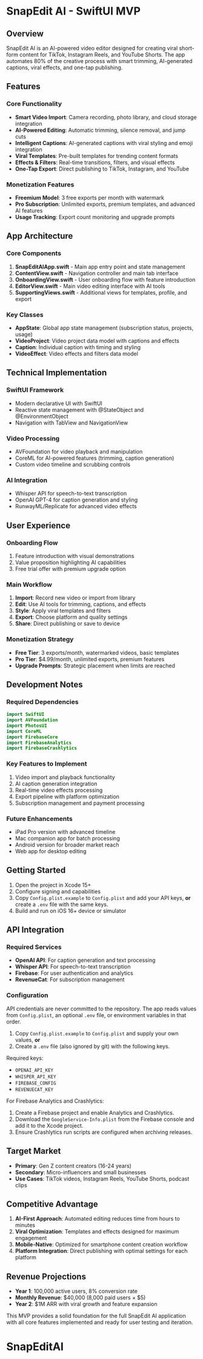 # SnapEdit AI - SwiftUI MVP

## Overview

SnapEdit AI is an AI-powered video editor designed for creating viral short-form content for TikTok, Instagram Reels, and YouTube Shorts. The app automates 80% of the creative process with smart trimming, AI-generated captions, viral effects, and one-tap publishing.

## Features

### Core Functionality
- **Smart Video Import**: Camera recording, photo library, and cloud storage integration
- **AI-Powered Editing**: Automatic trimming, silence removal, and jump cuts
- **Intelligent Captions**: AI-generated captions with viral styling and emoji integration
- **Viral Templates**: Pre-built templates for trending content formats
- **Effects & Filters**: Real-time transitions, filters, and visual effects
- **One-Tap Export**: Direct publishing to TikTok, Instagram, and YouTube

### Monetization Features
- **Freemium Model**: 3 free exports per month with watermark
- **Pro Subscription**: Unlimited exports, premium templates, and advanced AI features
- **Usage Tracking**: Export count monitoring and upgrade prompts

## App Architecture

### Core Components

1. **SnapEditAIApp.swift** - Main app entry point and state management
2. **ContentView.swift** - Navigation controller and main tab interface
3. **OnboardingView.swift** - User onboarding flow with feature introduction
4. **EditorView.swift** - Main video editing interface with AI tools
5. **SupportingViews.swift** - Additional views for templates, profile, and export

### Key Classes

- **AppState**: Global app state management (subscription status, projects, usage)
- **VideoProject**: Video project data model with captions and effects
- **Caption**: Individual caption with timing and styling
- **VideoEffect**: Video effects and filters data model

## Technical Implementation

### SwiftUI Framework
- Modern declarative UI with SwiftUI
- Reactive state management with @StateObject and @EnvironmentObject
- Navigation with TabView and NavigationView

### Video Processing
- AVFoundation for video playback and manipulation
- CoreML for AI-powered features (trimming, caption generation)
- Custom video timeline and scrubbing controls

### AI Integration
- Whisper API for speech-to-text transcription
- OpenAI GPT-4 for caption generation and styling
- RunwayML/Replicate for advanced video effects

## User Experience

### Onboarding Flow
1. Feature introduction with visual demonstrations
2. Value proposition highlighting AI capabilities
3. Free trial offer with premium upgrade option

### Main Workflow
1. **Import**: Record new video or import from library
2. **Edit**: Use AI tools for trimming, captions, and effects
3. **Style**: Apply viral templates and filters
4. **Export**: Choose platform and quality settings
5. **Share**: Direct publishing or save to device

### Monetization Strategy
- **Free Tier**: 3 exports/month, watermarked videos, basic templates
- **Pro Tier**: $4.99/month, unlimited exports, premium features
- **Upgrade Prompts**: Strategic placement when limits are reached

## Development Notes

### Required Dependencies
```swift
import SwiftUI
import AVFoundation
import PhotosUI
import CoreML
import FirebaseCore
import FirebaseAnalytics
import FirebaseCrashlytics
```

### Key Features to Implement
1. Video import and playback functionality
2. AI caption generation integration
3. Real-time video effects processing
4. Export pipeline with platform optimization
5. Subscription management and payment processing

### Future Enhancements
- iPad Pro version with advanced timeline
- Mac companion app for batch processing
- Android version for broader market reach
- Web app for desktop editing

## Getting Started

1. Open the project in Xcode 15+
2. Configure signing and capabilities
3. Copy `Config.plist.example` to `Config.plist` and add your API keys, **or** create a `.env` file with the same keys.
4. Build and run on iOS 16+ device or simulator

## API Integration

### Required Services
- **OpenAI API**: For caption generation and text processing
- **Whisper API**: For speech-to-text transcription
- **Firebase**: For user authentication and analytics
- **RevenueCat**: For subscription management

### Configuration

API credentials are never committed to the repository. The app reads values from `Config.plist`, an optional `.env` file, or environment variables in that order.

1. Copy `Config.plist.example` to `Config.plist` and supply your own values, **or**
2. Create a `.env` file (also ignored by git) with the following keys.

Required keys:

- `OPENAI_API_KEY`
- `WHISPER_API_KEY`
- `FIREBASE_CONFIG`
- `REVENUECAT_KEY`

For Firebase Analytics and Crashlytics:

1. Create a Firebase project and enable Analytics and Crashlytics.
2. Download the `GoogleService-Info.plist` from the Firebase console and add it to the Xcode project.
3. Ensure Crashlytics run scripts are configured when archiving releases.


## Target Market

- **Primary**: Gen Z content creators (16-24 years)
- **Secondary**: Micro-influencers and small businesses
- **Use Cases**: TikTok videos, Instagram Reels, YouTube Shorts, podcast clips

## Competitive Advantage

1. **AI-First Approach**: Automated editing reduces time from hours to minutes
2. **Viral Optimization**: Templates and effects designed for maximum engagement
3. **Mobile-Native**: Optimized for smartphone content creation workflow
4. **Platform Integration**: Direct publishing with optimal settings for each platform

## Revenue Projections

- **Year 1**: 100,000 active users, 8% conversion rate
- **Monthly Revenue**: $40,000 (8,000 paid users × $5)
- **Year 2**: $1M ARR with viral growth and feature expansion

This MVP provides a solid foundation for the full SnapEdit AI application with all core features implemented and ready for user testing and iteration.

# SnapEditAI
